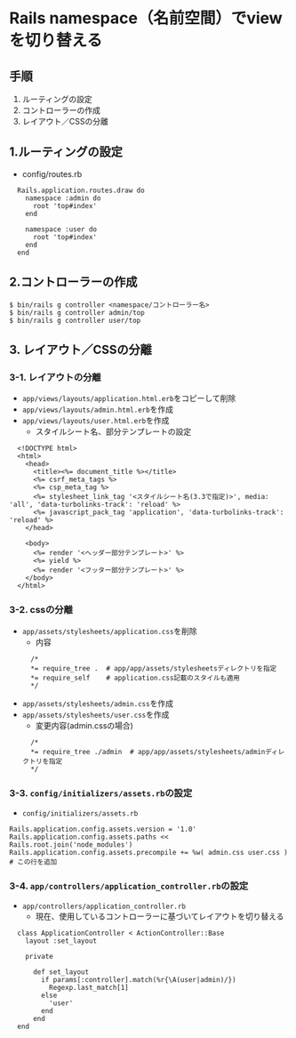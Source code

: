 # Rails namespace（名前空間）でviewを切り替える
## 手順
1. ルーティングの設定
2. コントローラーの作成
3. レイアウト／CSSの分離

## 1.ルーティングの設定
- config/routes.rb
```
  Rails.application.routes.draw do
    namespace :admin do
      root 'top#index'
    end

    namespace :user do
      root 'top#index'
    end
  end
```

## 2.コントローラーの作成
```
$ bin/rails g controller <namespace/コントローラー名>
$ bin/rails g controller admin/top
$ bin/rails g controller user/top
```

## 3. レイアウト／CSSの分離
### 3-1. レイアウトの分離
- `app/views/layouts/application.html.erb`をコピーして削除
- `app/views/layouts/admin.html.erb`を作成
- `app/views/layouts/user.html.erb`を作成
  - スタイルシート名、部分テンプレートの設定
```
  <!DOCTYPE html>
  <html>
    <head>
      <title><%= document_title %></title>
      <%= csrf_meta_tags %>
      <%= csp_meta_tag %>
      <%= stylesheet_link_tag '<スタイルシート名(3.3で指定)>', media: 'all', 'data-turbolinks-track': 'reload' %>
      <%= javascript_pack_tag 'application', 'data-turbolinks-track': 'reload' %>
    </head>

    <body>
      <%= render '<ヘッダー部分テンプレート>' %>
      <%= yield %>
      <%= render '<フッター部分テンプレート>' %>
    </body>
  </html>
```

### 3-2. cssの分離
- `app/assets/stylesheets/application.css`を削除
  - 内容
  ```
    /*
    *= require_tree .  # app/app/assets/stylesheetsディレクトリを指定
    *= require_self    # application.css記載のスタイルも適用
    */
  ```
- `app/assets/stylesheets/admin.css`を作成
- `app/assets/stylesheets/user.css`を作成
  - 変更内容(admin.cssの場合)
  ```
    /*
    *= require_tree ./admin  # app/app/assets/stylesheets/adminディレクトリを指定
    */
  ```

### 3-3. `config/initializers/assets.rb`の設定
- `config/initializers/assets.rb`
```
Rails.application.config.assets.version = '1.0'
Rails.application.config.assets.paths << Rails.root.join('node_modules')
Rails.application.config.assets.precompile += %w( admin.css user.css )  # この行を追加
```

### 3-4. `app/controllers/application_controller.rb`の設定
- `app/controllers/application_controller.rb`
  - 現在、使用しているコントローラーに基づいてレイアウトを切り替える
```
  class ApplicationController < ActionController::Base
    layout :set_layout

    private

      def set_layout
        if params[:controller].match(%r{\A(user|admin)/})
          Regexp.last_match[1]
        else
          'user'
        end
      end
  end
```
